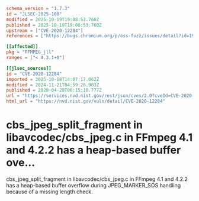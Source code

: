 ```toml
schema_version = "1.7.3"
id = "JLSEC-2025-108"
modified = 2025-10-19T19:08:53.760Z
published = 2025-10-19T19:08:53.760Z
upstream = ["CVE-2020-12284"]
references = ["https://bugs.chromium.org/p/oss-fuzz/issues/detail?id=19734", "https://github.com/FFmpeg/FFmpeg/commit/1812352d767ccf5431aa440123e2e260a4db2726", "https://github.com/FFmpeg/FFmpeg/commit/a3a3730b5456ca00587455004d40c047f7b20a99", "https://security.gentoo.org/glsa/202007-58", "https://usn.ubuntu.com/4431-1/", "https://www.debian.org/security/2020/dsa-4722", "https://bugs.chromium.org/p/oss-fuzz/issues/detail?id=19734", "https://github.com/FFmpeg/FFmpeg/commit/1812352d767ccf5431aa440123e2e260a4db2726", "https://github.com/FFmpeg/FFmpeg/commit/a3a3730b5456ca00587455004d40c047f7b20a99", "https://security.gentoo.org/glsa/202007-58", "https://usn.ubuntu.com/4431-1/", "https://www.debian.org/security/2020/dsa-4722"]

[[affected]]
pkg = "FFMPEG_jll"
ranges = ["< 4.3.1+0"]

[[jlsec_sources]]
id = "CVE-2020-12284"
imported = 2025-10-18T14:07:17.062Z
modified = 2024-11-21T04:59:26.903Z
published = 2020-04-28T06:15:10.777Z
url = "https://services.nvd.nist.gov/rest/json/cves/2.0?cveId=CVE-2020-12284"
html_url = "https://nvd.nist.gov/vuln/detail/CVE-2020-12284"
```

# cbs_jpeg_split_fragment in libavcodec/cbs_jpeg.c in FFmpeg 4.1 and 4.2.2 has a heap-based buffer ove...

cbs_jpeg_split_fragment in libavcodec/cbs_jpeg.c in FFmpeg 4.1 and 4.2.2 has a heap-based buffer overflow during JPEG_MARKER_SOS handling because of a missing length check.

